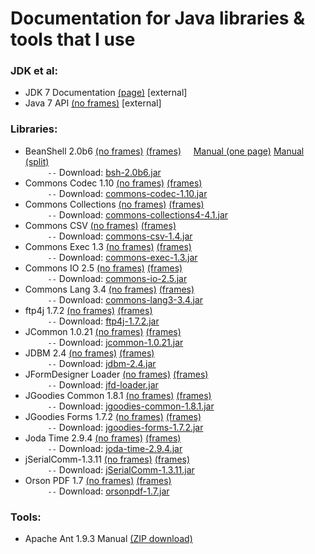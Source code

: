 # Documentation for Java libraries & tools that I use

### JDK et al:

- JDK 7 Documentation [(page)](http://docs.oracle.com/javase/7/docs/) \[external\]
- Java 7 API [(no frames)](http://docs.oracle.com/javase/7/docs/api/allclasses-noframe.html) \[external\]

### Libraries:

- BeanShell 2.0b6 [(no frames)](BeanShell/javadoc/allclasses-noframe.html) [(frames)](BeanShell/javadoc/index.html)     [Manual (one page)](BeanShell/Manual/bshmanual.html) [Manual (split)](BeanShell/Manual/html/index.html)  
				  `     --` Download: [bsh-2.0b6.jar](jars/bsh-2.0b6.jar)
- Commons Codec 1.10 [(no frames)](commons-codec-1.10/javadoc/allclasses-noframe.html) [(frames)](commons-codec-1.10/javadoc/index.html)  
                     `     --` Download: [commons-codec-1.10.jar](jars/commons-codec-1.10.jar)
- Commons Collections [(no frames)](commons-collections4-4.1/apidocs/allclasses-noframe.html) [(frames)](commons-collections4-4.1/apidocs/index.html)  
                     `     --` Download: [commons-collections4-4.1.jar](jars/commons-collections4-4.1.jar)
- Commons CSV [(no frames)](commons-csv-1.4/apidocs/allclasses-noframe.html) [(frames)](commons-csv-1.4/apidocs/index.html)  
			  `     --` Download: [commons-csv-1.4.jar](jars/commons-csv-1.4.jar)
- Commons Exec 1.3 [(no frames)](commons-exec-1.3/javadoc/allclasses-noframe.html) [(frames)](commons-exec-1.3/javadoc/index.html)  
                   `     --` Download: [commons-exec-1.3.jar](jars/commons-exec-1.3.jar)
- Commons IO 2.5   [(no frames)](commons-io-2.5/commons-io-2.5-javadoc/allclasses-noframe.html) [(frames)](commons-io-2.5/commons-io-2.5-javadoc/index.html)  
                   `     --` Download: [commons-io-2.5.jar](jars/commons-io-2.5.jar)
- Commons Lang 3.4 [(no frames)](commons-lang3-3.4/apidocs/allclasses-noframe.html) [(frames)](commons-lang3-3.4/apidocs/index.html)  
                   `     --` Download: [commons-lang3-3.4.jar](jars/commons-lang3-3.4.jar)
- ftp4j 1.7.2 [(no frames)](ftp4j-1.7.2/api/allclasses-noframe.html) [(frames)](ftp4j-1.7.2/api/index.html)  
              `     --` Download: [ftp4j-1.7.2.jar](jars/ftp4j-1.7.2.jar)
- JCommon 1.0.21 [(no frames)](jcommon-1.0.21/javadoc/allclasses-noframe.html) [(frames)](jcommon-1.0.21/javadoc/index.html)  
              `     --` Download: [jcommon-1.0.21.jar](jars/jcommon-1.0.21.jar)
- JDBM 2.4  [(no frames)](jdbm2/api/allclasses-noframe.html) [(frames)](jdbm2/api/index.html)  
            `     --` Download: [jdbm-2.4.jar](jars/jdbm-2.4.jar)
- JFormDesigner Loader  [(no frames)](jfd-loader/javadoc/allclasses-noframe.html) [(frames)](jfd-loader/javadoc/index.html)  
                        `     --` Download: [jfd-loader.jar](jars/jfd-loader.jar)
- JGoodies Common 1.8.1 [(no frames)](jgoodies-common-1.8.1/javadoc/allclasses-noframe.html) [(frames)](jgoodies-common-1.8.1/javadoc/index.html)  
                        `     --` Download: [jgoodies-common-1.8.1.jar](jars/jgoodies-common-1.8.1.jar)
- JGoodies Forms 1.7.2  [(no frames)](jgoodies-forms-1.7.2/javadoc/allclasses-noframe.html) [(frames)](jgoodies-forms-1.7.2/javadoc/index.html)  
                        `     --` Download: [jgoodies-forms-1.7.2.jar](jars/jgoodies-forms-1.7.2.jar)
- Joda Time 2.9.4  [(no frames)](joda-time-2.9.4/joda-time-2.9.4-javadoc/allclasses-noframe.html) [(frames)](joda-time-2.9.4/joda-time-2.9.4-javadoc/index.html)  
                   `     --` Download: [joda-time-2.9.4.jar](jars/joda-time-2.9.4.jar)
- jSerialComm-1.3.11 [(no frames)](jSerialComm-1.3.11/allclasses-noframe.html) [(frames)](jSerialComm-1.3.11/index.html)  
              `     --` Download: [jSerialComm-1.3.11.jar](jars/jSerialComm-1.3.11.jar)
- Orson PDF 1.7 [(no frames)](orsonpdf-1.7-javadoc/allclasses-noframe.html) [(frames)](orsonpdf-1.7-javadoc/index.html)  
              `     --` Download: [orsonpdf-1.7.jar](jars/orsonpdf-1.7.jar)


### Tools:

- Apache Ant 1.9.3 Manual [(ZIP download)](apache-ant-1.9.3/apache-ant-1.9.3-manual.zip)


